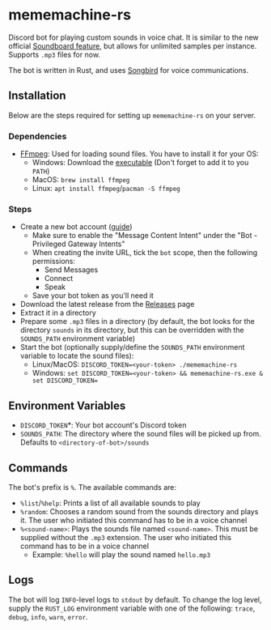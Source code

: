 # mememachine-rs

Discord bot for playing custom sounds in voice chat. It is similar to the new official [Soundboard feature](https://support.discord.com/hc/en-us/articles/12612888127767-Soundboard-FAQ), but allows for unlimited samples per instance. Supports `.mp3` files for now.

The bot is written in Rust, and uses [Songbird](https://github.com/serenity-rs/songbird) for voice communications.

## Installation

Below are the steps required for setting up `mememachine-rs` on your server.

### Dependencies

- [FFmpeg](https://ffmpeg.org/): Used for loading sound files. You have to install it for your OS:
  - Windows: Download the [executable](https://www.gyan.dev/ffmpeg/builds/) (Don't forget to add it to you `PATH`)
  - MacOS: `brew install ffmpeg`
  - Linux: `apt install ffmpeg`/`pacman -S ffmpeg`

### Steps

- Create a new bot account ([guide](https://discordpy.readthedocs.io/en/stable/discord.html))
  - Make sure to enable the "Message Content Intent" under the "Bot - Privileged Gateway Intents"
  - When creating the invite URL, tick the `bot` scope, then the following permissions:
    - Send Messages
    - Connect
    - Speak
  - Save your bot token as you'll need it
- Download the latest release from the [Releases](https://github.com/klevente/mememachine-rs/releases/tag/v0.1.4) page
- Extract it in a directory
- Prepare some `.mp3` files in a directory (by default, the bot looks for the directory `sounds` in its directory, but this can be overridden with the `SOUNDS_PATH` environment variable)
- Start the bot (optionally supply/define the `SOUNDS_PATH` environment variable to locate the sound files):
  - Linux/MacOS: `DISCORD_TOKEN=<your-token> ./mememachine-rs`
  - Windows: `set DISCORD_TOKEN=<your-token> && mememachine-rs.exe & set DISCORD_TOKEN=`

## Environment Variables

- `DISCORD_TOKEN`*: Your bot account's Discord token
- `SOUNDS_PATH`: The directory where the sound files will be picked up from. Defaults to `<directory-of-bot>/sounds`

## Commands

The bot's prefix is `%`. The available commands are:
- `%list`/`%help`: Prints a list of all available sounds to play
- `%random`: Chooses a random sound from the sounds directory and plays it. The user who initiated this command has to be in a voice channel
- `%<sound-name>`: Plays the sounds file named `<sound-name>`. This must be supplied without the `.mp3` extension. The user who initiated this command has to be in a voice channel
  - Example: `%hello` will play the sound named `hello.mp3`

## Logs

The bot will log `INFO`-level logs to `stdout` by default. To change the log level, supply the `RUST_LOG` environment variable with one of the following: `trace`, `debug`, `info`, `warn`, `error`.
